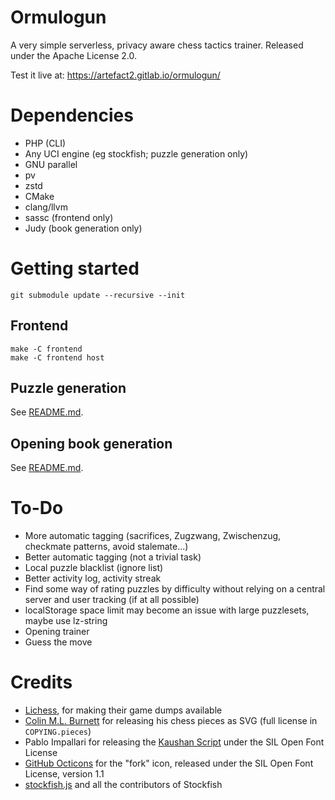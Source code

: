 Ormulogun
=========

A very simple serverless, privacy aware chess tactics
trainer. Released under the Apache License 2.0.

Test it live at: <https://artefact2.gitlab.io/ormulogun/>

Dependencies
============

* PHP (CLI)
* Any UCI engine (eg stockfish; puzzle generation only)
* GNU parallel
* pv
* zstd
* CMake
* clang/llvm
* sassc (frontend only)
* Judy (book generation only)

Getting started
===============

~~~
git submodule update --recursive --init
~~~

Frontend
--------

~~~
make -C frontend
make -C frontend host
~~~

Puzzle generation
-----------------

See [README.md](./puzzles/README.md).

Opening book generation
-----------------------

See [README.md](./book/README.md).

To-Do
=====

* More automatic tagging (sacrifices, Zugzwang, Zwischenzug, checkmate patterns, avoid stalemate...)
* Better automatic tagging (not a trivial task)
* Local puzzle blacklist (ignore list)
* Better activity log, activity streak
* Find some way of rating puzzles by difficulty without relying on a central server and user tracking (if at all possible)
* localStorage space limit may become an issue with large puzzlesets, maybe use lz-string
* Opening trainer
* Guess the move

Credits
=======

* [Lichess](https://lichess.org/), for making their game dumps available
* [Colin M.L. Burnett](https://en.wikipedia.org/wiki/User:Cburnett) for releasing his chess pieces as SVG (full license in `COPYING.pieces`)
* Pablo Impallari for releasing the [Kaushan Script](https://fontlibrary.org/en/font/kaushan-script) under the SIL Open Font License
* [GitHub Octicons](https://octicons.github.com/) for the "fork" icon, released under the SIL Open Font License, version 1.1
* [stockfish.js](https://github.com/niklasf/stockfish.js) and all the contributors of Stockfish
